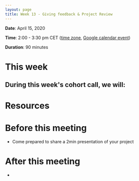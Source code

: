 ```yaml
---
layout: page
title: Week 13 - Giving feedback & Project Review
---
```


**Date**: April 15, 2020

**Time**: 2:00 - 3:30 pm CET ([time zone](https://arewemeetingyet.com/Berlin/2020-04-15/14:00/OLS-1%20Cohort%20Call%20(Week%2013)), [Google calendar event](https://calendar.google.com/event?action=TEMPLATE&tmeid=N2drNnZvbHRhY2ZxYjZhOTBlcWNqc29vYjAgbjNycWh2dWZmMDVvamtsMG9wZnN2aDQ5ZmtAZw&tmsrc=n3rqhvuff05ojkl0opfsvh49fk%40group.calendar.google.com))

**Duration**: 90 minutes

# This week

During this week's cohort call, we will:
- 

# Resources

# Before this meeting

- Come prepared to share a 2min presentation of your project

# After this meeting

- 